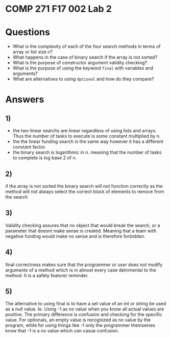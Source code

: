 # COMP 271 F17 002 Lab 2


# Questions

- What is the complexity of each of the four search methods in terms of array or list size n?
- What happens in the case of binary search if the array is not sorted?
- What is the purpose of constructor argument validity checking?
- What is the purpose of using the keyword `final` with variables and arguments?
- What are alternatives to using `Optional` and how do they compare?


# Answers
## 1)
- the two linear searchs are linear regardless of using lists and arrays. Thus the number of tasks to execute is some constant multiplied by n.
- the the linear funding search is the same way however it has a different constant factor.
- the binary search is logarithmic in n. meaning that the number of tasks to complete is log base 2 of n. 

## 2)
if the array is not sorted the binary search will not function correctly as the method will not always select the correct block of elements to remove from the search

## 3)
Validity checking assures that no object that would break the search, or a parameter that doesnt make sense is created. 
Meaning that a team with negative funding would make no sense and is therefore forbidden.

## 4) 
final correctness makes sure that the programmer or user does not modify arguments of a method which is in almost every case detrimental to the method. 
It is a safety feature/ reminder.

## 5)
The alternative to using final is to have a set value of an int or string be used as a null value. 
Ie. Using -1 as no value when you know all actual values are positive.
The primary difference is confusion and checking for the specific value. 
For optionals, an empty value is recognized as no value by the program, while for using things like -1 only the programmer themselves know that -1 is a no value which can casue confusion.
